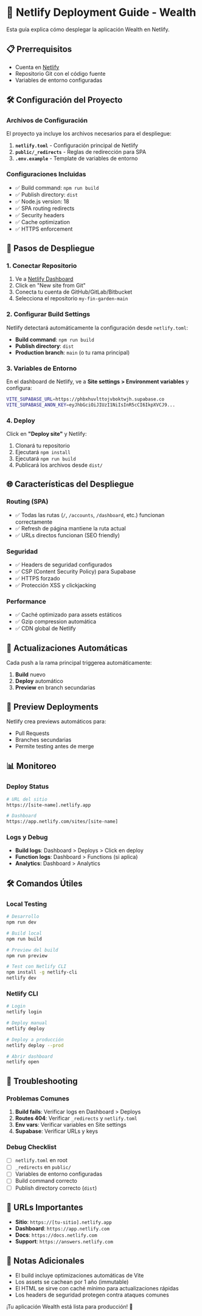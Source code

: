 # 🚀 Netlify Deployment Guide - Wealth

Esta guía explica cómo desplegar la aplicación Wealth en Netlify.

## 📋 Prerrequisitos

- Cuenta en [Netlify](https://netlify.com)
- Repositorio Git con el código fuente
- Variables de entorno configuradas

## 🛠️ Configuración del Proyecto

### Archivos de Configuración

El proyecto ya incluye los archivos necesarios para el despliegue:

1. **`netlify.toml`** - Configuración principal de Netlify
2. **`public/_redirects`** - Reglas de redirección para SPA
3. **`.env.example`** - Template de variables de entorno

### Configuraciones Incluidas

- ✅ Build command: `npm run build`
- ✅ Publish directory: `dist`
- ✅ Node.js version: 18
- ✅ SPA routing redirects
- ✅ Security headers
- ✅ Cache optimization
- ✅ HTTPS enforcement

## 🔧 Pasos de Despliegue

### 1. Conectar Repositorio

1. Ve a [Netlify Dashboard](https://app.netlify.com)
2. Click en "New site from Git"
3. Conecta tu cuenta de GitHub/GitLab/Bitbucket
4. Selecciona el repositorio `my-fin-garden-main`

### 2. Configurar Build Settings

Netlify detectará automáticamente la configuración desde `netlify.toml`:

- **Build command**: `npm run build`
- **Publish directory**: `dist`
- **Production branch**: `main` (o tu rama principal)

### 3. Variables de Entorno

En el dashboard de Netlify, ve a **Site settings > Environment variables** y configura:

```bash
VITE_SUPABASE_URL=https://phbxhuvlttojvboktwjh.supabase.co
VITE_SUPABASE_ANON_KEY=eyJhbGciOiJIUzI1NiIsInR5cCI6IkpXVCJ9...
```

### 4. Deploy

Click en **"Deploy site"** y Netlify:

1. Clonará tu repositorio
2. Ejecutará `npm install`
3. Ejecutará `npm run build`
4. Publicará los archivos desde `dist/`

## 🌐 Características del Despliegue

### Routing (SPA)

- ✅ Todas las rutas (`/`, `/accounts`, `/dashboard`, etc.) funcionan correctamente
- ✅ Refresh de página mantiene la ruta actual
- ✅ URLs directos funcionan (SEO friendly)

### Seguridad

- ✅ Headers de seguridad configurados
- ✅ CSP (Content Security Policy) para Supabase
- ✅ HTTPS forzado
- ✅ Protección XSS y clickjacking

### Performance

- ✅ Caché optimizado para assets estáticos
- ✅ Gzip compression automática
- ✅ CDN global de Netlify

## 🔄 Actualizaciones Automáticas

Cada push a la rama principal triggerea automáticamente:

1. **Build** nuevo
2. **Deploy** automático
3. **Preview** en branch secundarias

## 🧪 Preview Deployments

Netlify crea previews automáticos para:

- Pull Requests
- Branches secundarias
- Permite testing antes de merge

## 📊 Monitoreo

### Deploy Status

```bash
# URL del sitio
https://[site-name].netlify.app

# Dashboard
https://app.netlify.com/sites/[site-name]
```

### Logs y Debug

- **Build logs**: Dashboard > Deploys > Click en deploy
- **Function logs**: Dashboard > Functions (si aplica)
- **Analytics**: Dashboard > Analytics

## 🛠️ Comandos Útiles

### Local Testing

```bash
# Desarrollo
npm run dev

# Build local
npm run build

# Preview del build
npm run preview

# Test con Netlify CLI
npm install -g netlify-cli
netlify dev
```

### Netlify CLI

```bash
# Login
netlify login

# Deploy manual
netlify deploy

# Deploy a producción
netlify deploy --prod

# Abrir dashboard
netlify open
```

## 🚨 Troubleshooting

### Problemas Comunes

1. **Build fails**: Verificar logs en Dashboard > Deploys
2. **Routes 404**: Verificar `_redirects` y `netlify.toml`
3. **Env vars**: Verificar variables en Site settings
4. **Supabase**: Verificar URLs y keys

### Debug Checklist

- [ ] `netlify.toml` en root
- [ ] `_redirects` en `public/`
- [ ] Variables de entorno configuradas
- [ ] Build command correcto
- [ ] Publish directory correcto (`dist`)

## 🔗 URLs Importantes

- **Sitio**: `https://[tu-sitio].netlify.app`
- **Dashboard**: `https://app.netlify.com`
- **Docs**: `https://docs.netlify.com`
- **Support**: `https://answers.netlify.com`

## 📝 Notas Adicionales

- El build incluye optimizaciones automáticas de Vite
- Los assets se cachean por 1 año (immutable)
- El HTML se sirve con caché mínimo para actualizaciones rápidas
- Los headers de seguridad protegen contra ataques comunes

¡Tu aplicación Wealth está lista para producción! 🎉